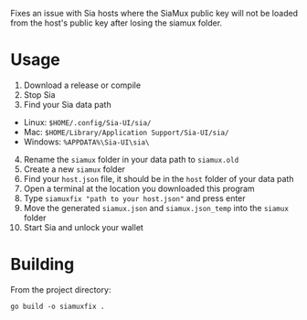 Fixes an issue with Sia hosts where the SiaMux public key will not be loaded from the host's public key after losing the siamux folder.

# Usage

1. Download a release or compile
2. Stop Sia
3. Find your Sia data path

+ Linux: `$HOME/.config/Sia-UI/sia/`
+ Mac: `$HOME/Library/Application Support/Sia-UI/sia/`
+ Windows: `%APPDATA%\Sia-UI\sia\`

4. Rename the `siamux` folder in your data path to `siamux.old`
5. Create a new `siamux` folder
6. Find your `host.json` file, it should be in the `host` folder of your data path
7. Open a terminal at the location you downloaded this program 
8. Type `siamuxfix "path to your host.json"` and press enter
9. Move the generated `siamux.json` and `siamux.json_temp` into the `siamux` folder
10. Start Sia and unlock your wallet

# Building

From the project directory:
```
go build -o siamuxfix .
```